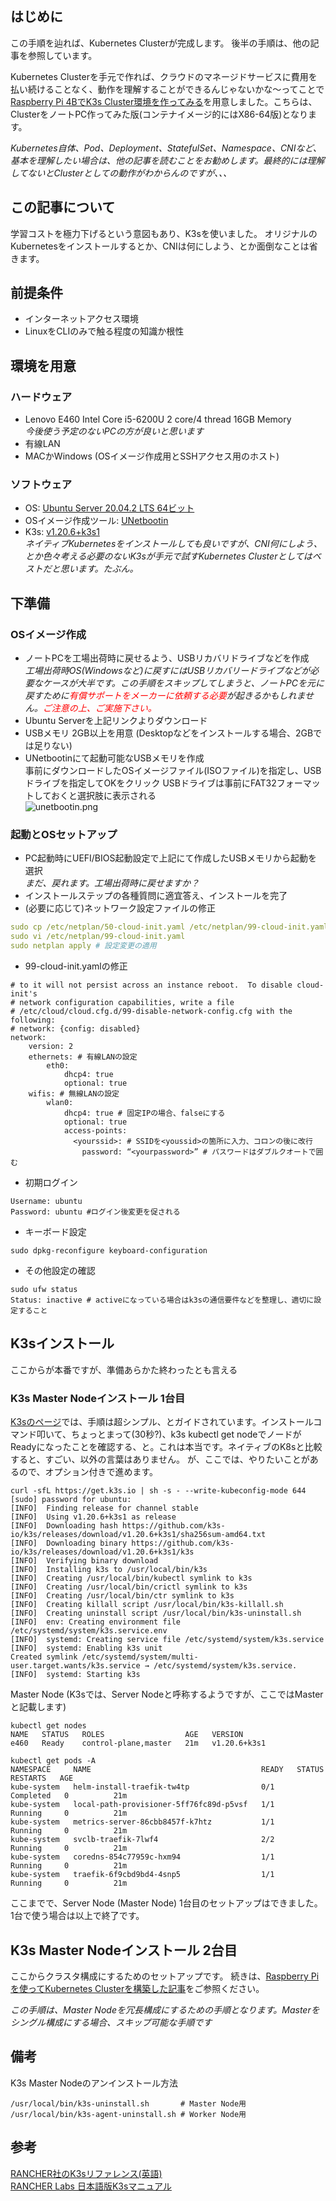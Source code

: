 ## はじめに
この手順を辿れば、Kubernetes Clusterが完成します。
後半の手順は、他の記事を参照しています。

Kubernetes Clusterを手元で作れば、クラウドのマネージドサービスに費用を払い続けることなく、動作を理解することができるんじゃないかな〜ってことで[Raspberry Pi 4BでK3s Cluster環境を作ってみる](https://github.com/fujitake/k8slearn/blob/main/docs/20210614_configure_k3s_w_rasppi_jp.md)を用意しました。こちらは、ClusterをノートPC作ってみた版(コンテナイメージ的にはX86-64版)となります。

*Kubernetes自体、Pod、Deployment、StatefulSet、Namespace、CNIなど、基本を理解したい場合は、他の記事を読むことをお勧めします。最終的には理解してないとClusterとしての動作がわからんのですが、、、*

## この記事について
学習コストを極力下げるという意図もあり、K3sを使いました。
オリジナルのKubernetesをインストールするとか、CNIは何にしよう、とか面倒なことは省きます。

## 前提条件
- インターネットアクセス環境
- LinuxをCLIのみで触る程度の知識か根性

## 環境を用意
### ハードウェア
- Lenovo E460 Intel Core i5-6200U 2 core/4 thread 16GB Memory  
*今後使う予定のないPCの方が良いと思います*
- 有線LAN
- MACかWindows (OSイメージ作成用とSSHアクセス用のホスト)

### ソフトウェア
- OS: [Ubuntu Server 20.04.2 LTS 64ビット](https://ubuntu.com/download/server)
- OSイメージ作成ツール: [UNetbootin](https://unetbootin.github.io)
- K3s: [v1.20.6+k3s1](https://k3s.io)  
*ネイティブKubernetesをインストールしても良いですが、CNI何にしよう、とか色々考える必要のないK3sが手元で試すKubernetes Clusterとしてはベストだと思います。たぶん。*

## 下準備
### OSイメージ作成
- ノートPCを工場出荷時に戻せるよう、USBリカバリドライブなどを作成  
*工場出荷時OS(Windowsなど)に戻すにはUSBリカバリードライブなどが必要なケースが大半です。この手順をスキップしてしまうと、ノートPCを元に戻すために<font color="red">有償サポートをメーカーに依頼する必要</font>が起きるかもしれません。<font color="red">ご注意の上、ご実施下さい。</font>*
- Ubuntu Serverを上記リンクよりダウンロード
- USBメモリ 2GB以上を用意 (Desktopなどをインストールする場合、2GBでは足りない)
- UNetbootinにて起動可能なUSBメモリを作成  
事前にダウンロードしたOSイメージファイル(ISOファイル)を指定し、USBドライブを指定してOKをクリック
USBドライブは事前にFAT32フォーマットしておくと選択肢に表示される  
![unetbootin.png](../imgs/unetbootin.png)

### 起動とOSセットアップ
- PC起動時にUEFI/BIOS起動設定で上記にて作成したUSBメモリから起動を選択  
*まだ、戻れます。工場出荷時に戻せますか？*
- インストールステップの各種質問に適宜答え、インストールを完了  
- (必要に応じて)ネットワーク設定ファイルの修正

```shell:cloud-init.yaml
sudo cp /etc/netplan/50-cloud-init.yaml /etc/netplan/99-cloud-init.yaml # ファイルをコピー
sudo vi /etc/netplan/99-cloud-init.yaml
sudo netplan apply # 設定変更の適用
```
- 99-cloud-init.yamlの修正

```shell:修正例
# to it will not persist across an instance reboot.  To disable cloud-init's
# network configuration capabilities, write a file
# /etc/cloud/cloud.cfg.d/99-disable-network-config.cfg with the following:
# network: {config: disabled}
network:
    version: 2
    ethernets: # 有線LANの設定
        eth0:
            dhcp4: true
            optional: true
    wifis: # 無線LANの設定
        wlan0:
            dhcp4: true # 固定IPの場合、falseにする
            optional: true
            access-points:
              <yourssid>: # SSIDを<youssid>の箇所に入力、コロンの後に改行
                password: “<yourpassword>” # パスワードはダブルクオートで囲む

```
- 初期ログイン

```shell:初期ログイン
Username: ubuntu
Password: ubuntu #ログイン後変更を促される
```
- キーボード設定

```shell:キーボード設定
sudo dpkg-reconfigure keyboard-configuration
```
- その他設定の確認

```shell:その他設定の確認
sudo ufw status
Status: inactive # activeになっている場合はk3sの通信要件などを整理し、適切に設定すること
```
## K3sインストール
ここからが本番ですが、準備あらかた終わったとも言える
### K3s Master Nodeインストール 1台目
[K3sのページ](https://k3s.io)では、手順は超シンプル、とガイドされています。インストールコマンド叩いて、ちょっとまって(30秒?)、k3s kubectl get nodeでノードがReadyになったことを確認する、と。これは本当です。ネイティブのK8sと比較すると、すごい、以外の言葉はありません。
が、ここでは、やりたいことがあるので、オプション付きで進めます。

```shell:インストールコマンド
curl -sfL https://get.k3s.io | sh -s - --write-kubeconfig-mode 644
[sudo] password for ubuntu:
[INFO]  Finding release for channel stable
[INFO]  Using v1.20.6+k3s1 as release
[INFO]  Downloading hash https://github.com/k3s-io/k3s/releases/download/v1.20.6+k3s1/sha256sum-amd64.txt
[INFO]  Downloading binary https://github.com/k3s-io/k3s/releases/download/v1.20.6+k3s1/k3s
[INFO]  Verifying binary download
[INFO]  Installing k3s to /usr/local/bin/k3s
[INFO]  Creating /usr/local/bin/kubectl symlink to k3s
[INFO]  Creating /usr/local/bin/crictl symlink to k3s
[INFO]  Creating /usr/local/bin/ctr symlink to k3s
[INFO]  Creating killall script /usr/local/bin/k3s-killall.sh
[INFO]  Creating uninstall script /usr/local/bin/k3s-uninstall.sh
[INFO]  env: Creating environment file /etc/systemd/system/k3s.service.env
[INFO]  systemd: Creating service file /etc/systemd/system/k3s.service
[INFO]  systemd: Enabling k3s unit
Created symlink /etc/systemd/system/multi-user.target.wants/k3s.service → /etc/systemd/system/k3s.service.
[INFO]  systemd: Starting k3s

```
Master Node (K3sでは、Server Nodeと呼称するようですが、ここではMasterと記載します)

```shell:nodeの確認
kubectl get nodes
NAME   STATUS   ROLES                  AGE   VERSION
e460   Ready    control-plane,master   21m   v1.20.6+k3s1
```

```shell:podの状態確認
kubectl get pods -A
NAMESPACE     NAME                                      READY   STATUS      RESTARTS   AGE
kube-system   helm-install-traefik-tw4tp                0/1     Completed   0          21m
kube-system   local-path-provisioner-5ff76fc89d-p5vsf   1/1     Running     0          21m
kube-system   metrics-server-86cbb8457f-k7htz           1/1     Running     0          21m
kube-system   svclb-traefik-7lwf4                       2/2     Running     0          21m
kube-system   coredns-854c77959c-hxm94                  1/1     Running     0          21m
kube-system   traefik-6f9cbd9bd4-4snp5                  1/1     Running     0          21m
```
ここまでで、Server Node (Master Node) 1台目のセットアップはできました。1台で使う場合は以上で終了です。

## K3s Master Nodeインストール 2台目
ここからクラスタ構成にするためのセットアップです。
続きは、[Raspberry Piを使ってKubernetes Clusterを構築した記事](https://github.com/fujitake/k8slearn/blob/main/docs/20210614_configure_k3s_w_rasppi_jp.md#5k3s-%E3%81%AEcluster%E6%A7%8B%E6%88%90%E5%8C%96)をご参照ください。

*この手順は、Master Nodeを冗長構成にするための手順となります。Masterをシングル構成にする場合、スキップ可能な手順です*

## 備考
K3s Master Nodeのアンインストール方法

```shell:K3sアンインストールコマンド
/usr/local/bin/k3s-uninstall.sh       # Master Node用
/usr/local/bin/k3s-agent-uninstall.sh # Worker Node用
```

## 参考
[RANCHER社のK3sリファレンス(英語)](https://rancher.com/docs/k3s/latest/en/)  
[RANCHER Labs 日本語版K3sマニュアル](https://rancher.co.jp/pdfs/K3s-eBook4Styles0507.pdf)
